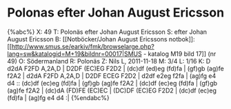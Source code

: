 # Polonas efter Johan August Ericsson

{%abc%}
X: 49
T: Polonäs efter Johan August Ericsson
S: efter Johan August Ericsson
B: [[Notböcker/Johan August Ericssons notbok]]: [[http://www.smus.se/earkiv/fmk/browselarge.php?lang=sw&katalogid=M+19&bildnr=00017|SMUS - katalog M19 bild 17]] (nr 49)
O: Södermanland
R: Polonäs
Z: Nils L, 2011-11-18
M: 3/4
L: 1/16
K: D
d2dA F2FD A,2A,D | D2DF (EC)EG F2D2 | (dc)df (ed)eg (fd)fa | (gf)gb (ag)fe f2A2 |
d2dA F2FD A,2A,D | D2DF   ECEG F2D2 | d2df e2eg f2fa | (ag)fg e4 d4 ::
(dc)df (ec)eg (fd)fa | (gf)gb (ag)fe f2A2 | (dc)df (ec)eg (fd)fa | (gf)gb (ag)fe f2A2 |
(dc)dA (FD)FE (EC)EC | (DC)DF (EC)EG F2D2 | (dc)df (ec)eg (fd)fa | (ag)fg e4 d4 :|
{%endabc%}
